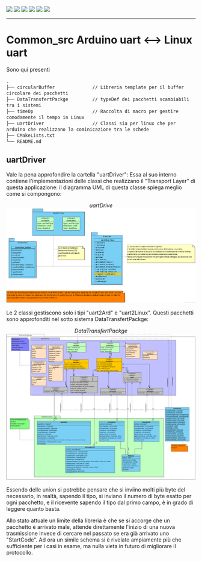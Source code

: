 ![](https://img.shields.io/github/stars/Alfystar/Scorbot-CA) ![](https://img.shields.io/github/forks/Alfystar/Scorbot-CA) ![](https://img.shields.io/github/tag/Alfystar/Scorbot-CA) ![](https://img.shields.io/github/release/Alfystar/Scorbot-CA) ![](https://img.shields.io/github/issues/Alfystar/Scorbot-CA) ![](https://img.shields.io/bower/v/editor.md.svg)

------------

# Common_src Arduino uart <--> Linux uart

Sono qui presenti 

    .
    ├── circularBuffer              // Libreria template per il buffer circolare dei pacchetti
    ├── DataTransfertPackge         // typeDef dei pacchetti scambiabili tra i sistemi
    ├── timeOp                      // Raccolta di macro per gestire comodamente il tempo in Linux
    ├── uartDriver                  // Classi sia per linux che per arduino che realizzano la cominicazione tra le schede
    ├── CMakeLists.txt
    └── README.md

## uartDriver
Vale la pena approfondire la cartella "uartDriver":
Essa al suo interno contiene l'implementazioni delle classi che realizzano il "Transport Layer" di questa applicazione:
il diagramma UML di questa classe spiega meglio come si compongono:

<p align="center">
  <i>uartDrive</i>
  <img src="https://github.com/Alfystar/Scorbot-CA/blob/master/1_Doc/ScorBoard%20UML%20Diagrams/diagrams/SerialDrives%20Class%20Diagram.png?raw=true"> 
</p>

Le 2 classi gestiscono solo i tipi "uart2Ard" e "uart2Linux".
Questi pacchetti sono approfonditi nel sotto sistema DataTransfertPackge:

<p align="center">
  <i>DataTransfertPackge</i>
  <img src="https://github.com/Alfystar/Scorbot-CA/blob/master/1_Doc/ScorBoard%20UML%20Diagrams/diagrams/Data-structures%20Class%20Diagram.png?raw=true"> 
</p>

Essendo delle union si potrebbe pensare che si inviino molti più byte del necessario, in realtà, sapendo il tipo, si inviano il numero di byte esatto per ogni pacchetto, e il ricevente sapendo il tipo dal primo campo, è in grado di leggere quanto basta.

Allo stato attuale un limite della libreria è che se si accorge che un pacchetto è arrivato male, attende direttamente l'inizio di una nuova trasmissione invece di cercare nel passato se era già arrivato uno "StartCode".
Ad ora un simile schema si è rivelato ampiamente più che sufficiente per i casi in esame, ma nulla vieta in futuro di migliorare il protocollo.